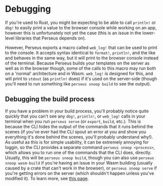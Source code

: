 # Debugging

If you're used to Rust, you might be expecting to be able to call `println!` or `dbg!` to easily print a value to the browser console while working on an app, however this is unfortunately not yet the case (this is an issue in the lower-level libraries that Perseus depends on).

However, Perseus exports a macro called `web_log!` that can be used to print to the console. It accepts syntax identical to `format!`, `println!`, and the like and behaves in the same way, but it will print to the browser console instead of the terminal. Because Perseus builds your templates on the server as well as in the browser though, some of the calls to this macro may run both on a 'normal' architecture and in Wasm. `web_log!` is designed for this, and will print to `stdout` (as `println!` does) if it's used on the server-side (though you'll need to run something like `perseus snoop build` to see the output).

## Debugging the build process

If you have a problem in your build process, you'll probably notice quite quickly that you can't see any `dbg!`, `println!`, or `web_log!` calls in your terminal when you run `perseus serve` (or `export`, `build`, etc.). This is because the CLI hides the output of the commands that it runs behind the scenes (if you've ever had the CLI spout an error at you and show you everything it's done behind the scenes, you'll probably understand why!). As useful as this is for simple usability, it can be extremely annoying for loggin, so the CLI provides a separate command `perseus snoop <process>`, which allows you to run one of the commands that the CLI does, directly. Usually, this will be `perseus snoop build`, though you can also use `perseus snoop wasm-build` if you're having an issue in your Wasm building (usually caused by a crate that can't work in the browser), or `perseus snoop serve` if you're getting errors on the server (which shouldn't happen unless you've modified it). To learn more, see [this page](:reference/snooping).
